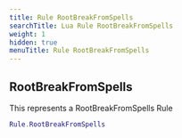 ```yaml
---
title: Rule RootBreakFromSpells
searchTitle: Lua Rule RootBreakFromSpells
weight: 1
hidden: true
menuTitle: Rule RootBreakFromSpells
---
```

## RootBreakFromSpells

This represents a RootBreakFromSpells Rule
```lua
Rule.RootBreakFromSpells
```